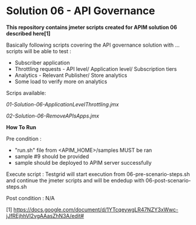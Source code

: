 # Solution 06 - API Governance

**This repository contains jmeter scripts created for APIM solution 06 described here[1]**

Basically following scripts covering the API governance solution with ...
scripts will be able to test :
- Subscriber application
- Throttling requests - API level/ Application level/ Subscription tiers
- Analytics - Relevant Publisher/ Store analytics
- Some load to verify more on analytics

Scrips available:

*01-Solution-06-ApplicationLevelThrottling.jmx*


*02-Solution-06-RemoveAPIsApps.jmx*



**How To Run**

Pre condition :
- "run.sh" file from <APIM_HOME>/samples MUST be ran
- sample #9 should be provided
- sample should be deployed to APIM server successfully

Execute script : Testgrid will start execution from 06-pre-scenario-steps.sh and continue the jmeter scripts and will be endedup with 06-post-scenario-steps.sh

Post condition : N/A

 [1] <https://docs.google.com/document/d/1YTcqeywgLR47NZY3xWwc-jJfREjhhVl2vgAAasZhN3A/edit#>
